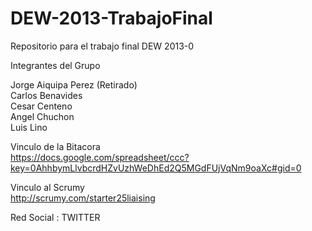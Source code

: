 DEW-2013-TrabajoFinal
=====================

Repositorio para el trabajo final DEW 2013-0

Integrantes del Grupo<br/>

Jorge Aiquipa Perez (Retirado)<br />
Carlos Benavides<br />
Cesar Centeno<br />
Angel Chuchon<br />
Luis Lino

Vinculo de la Bitacora<br/>
https://docs.google.com/spreadsheet/ccc?key=0AhhbymLlvbcrdHZvUzhWeDhEd2Q5MGdFUjVqNm9oaXc#gid=0

Vinculo al Scrumy<br/>
http://scrumy.com/starter25liaising

Red Social : TWITTER
